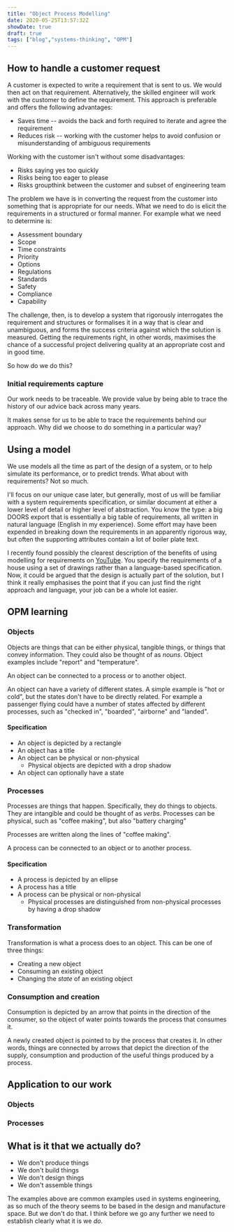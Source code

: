 ```yaml
---
title: "Object Process Modelling"
date: 2020-05-25T13:57:32Z
showDate: true
draft: true
tags: ["blog","systems-thinking", "OPM"]
---
```


## How to handle a customer request

A customer is expected to write a requirement that is sent to us. We would then act on that requirement. Alternatively, the skilled engineer will work with the customer to define the requirement. This approach is preferable and offers the following advantages:

* Saves time -- avoids the back and forth required to iterate and agree the requirement
* Reduces risk -- working with the customer helps to avoid confusion or misunderstanding of ambiguous requirements

Working with the customer isn't without some disadvantages:

* Risks saying yes too quickly
* Risks being too eager to please
* Risks groupthink between the customer and subset of engineering team

The  problem we have is in converting the request from the customer into something that is appropriate for our needs. What we need to do is elicit the requirements in a structured or formal manner. For example what we need to determine is:

* Assessment boundary
* Scope
* Time constraints
* Priority
* Options
* Regulations
* Standards
* Safety
* Compliance
* Capability

The challenge, then, is to develop a system that rigorously interrogates the requirement and structures or formalises it in a way that is clear and unambiguous, and forms the success criteria against which the solution is measured. Getting the requirements right, in other words, maximises the chance of a successful project delivering quality at an appropriate cost and in good time.

So how do we do this?

### Initial requirements capture

Our work needs to be traceable. We provide value by being able to trace the history of our advice back across many years.

It makes sense for us to be able to trace the requirements behind our approach. Why did we choose to do something in a particular way?

## Using a model

We use models all the time as part of the design of a system, or to help simulate its performance, or to predict trends. What about with requirements? Not so much.

I'll focus on our unique case later, but generally, most of us will be familiar with a system requirements specification, or similar document at either a lower level of detail or higher level of abstraction. You know the type: a big DOORS export that is essentially a big table of requirements, all written in natural language (English in my experience). Some effort may have been expended in breaking down the requirements in an apparently rigorous way, but often the supporting attributes contain a lot of boiler plate text.

I recently found possibly the clearest description of the benefits of using modelling for requirements on [YouTube](https://youtu.be/zhLi8VgKTe4). You specify the requirements of a house using a set of drawings rather than a language-based specification. Now, it could be argued that the design is actually part of the solution, but I think it really emphasises the point that if you can just find the right approach and language, your job can be a whole lot easier.

## OPM learning

### Objects

Objects are things that can be either physical, tangible things, or things that convey information. They could also be thought of as *nouns*. Object examples include "report" and "temperature".

An object can be connected to a process or to another object.

An object can have a variety of different states. A simple example is "hot or cold", but the states don't have to be directly related. For example a passenger flying could have a number of states affected by different processes, such as "checked in", "boarded", "airborne" and "landed".

#### Specification

* An object is depicted by a rectangle
* An object has a title
* An object can be physical or non-physical
  * Physical objects are depicted with a drop shadow
* An object can optionally have a state

### Processes

Processes are things that happen. Specifically, they do things to objects. They are intangible and could be thought of as *verbs*. Processes can be physical, such as "coffee making", but also "battery charging"

Processes are written along the lines of "coffee making".

A process can be connected to an object or to another process.

#### Specification

* A process is depicted by an ellipse
* A process has a title
* A process can be physical or non-physical
  * Physical processes are distinguished from non-physical processes by having a drop shadow

### Transformation

Transformation is what a process does to an object. This can be one of three things:

* Creating a new object
* Consuming an existing object
* Changing the *state* of an existing object

### Consumption and creation

Consumption is depicted by an arrow that points in the direction of the consumer, so the object of water points towards the process that consumes it.

A newly created object is pointed to by the process that creates it. In other words, things are connected by arrows that depict the direction of the supply, consumption and production of the useful things produced by a process.

## Application to our work

### Objects



### Processes

## What is it that we actually do?

* We don't produce things
* We don't build things
* We don't design things
* We don't assemble things

The examples above are common examples used in systems engineering, as so much of the theory seems to be based in the design and manufacture space. But we don't do that. I think before we go any further we need to establish clearly what it is we *do*.


